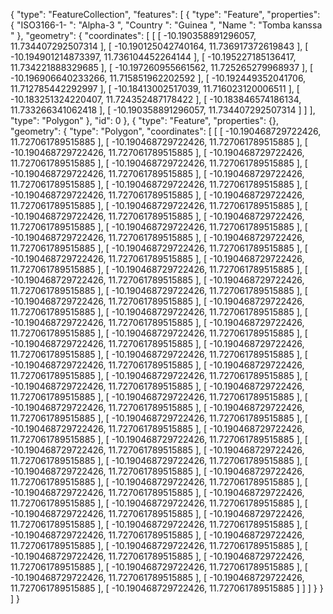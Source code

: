 {
  "type": "FeatureCollection",
  "features": [
    {
      "type": "Feature",
      "properties": {
        "ISO3166-1- ": "Alpha-3 ",
        "Country ": "Guinea ",
        "Name ": "Tomba kanssa "
      },
      "geometry": {
        "coordinates": [
          [
            [
              -10.190358891296057,
              11.734407292507314
            ],
            [
              -10.190125042740164,
              11.736917372619843
            ],
            [
              -10.194901214873397,
              11.736104452264144
            ],
            [
              -10.195227185136417,
              11.734221888329685
            ],
            [
              -10.197260955661562,
              11.725265279968937
            ],
            [
              -10.196906640233266,
              11.715851962202592
            ],
            [
              -10.192449352041706,
              11.712785442292997
            ],
            [
              -10.18413002517039,
              11.716023120006511
            ],
            [
              -10.183251324220407,
              11.724352487178422
            ],
            [
              -10.183846574186134,
              11.733266341062418
            ],
            [
              -10.190358891296057,
              11.734407292507314
            ]
          ]
        ],
        "type": "Polygon"
      },
      "id": 0
    },
    {
      "type": "Feature",
      "properties": {},
      "geometry": {
        "type": "Polygon",
        "coordinates": [
          [
            [
              -10.190468729722426,
              11.727061789515885
            ],
            [
              -10.190468729722426,
              11.727061789515885
            ],
            [
              -10.190468729722426,
              11.727061789515885
            ],
            [
              -10.190468729722426,
              11.727061789515885
            ],
            [
              -10.190468729722426,
              11.727061789515885
            ],
            [
              -10.190468729722426,
              11.727061789515885
            ],
            [
              -10.190468729722426,
              11.727061789515885
            ],
            [
              -10.190468729722426,
              11.727061789515885
            ],
            [
              -10.190468729722426,
              11.727061789515885
            ],
            [
              -10.190468729722426,
              11.727061789515885
            ],
            [
              -10.190468729722426,
              11.727061789515885
            ],
            [
              -10.190468729722426,
              11.727061789515885
            ],
            [
              -10.190468729722426,
              11.727061789515885
            ],
            [
              -10.190468729722426,
              11.727061789515885
            ],
            [
              -10.190468729722426,
              11.727061789515885
            ],
            [
              -10.190468729722426,
              11.727061789515885
            ],
            [
              -10.190468729722426,
              11.727061789515885
            ],
            [
              -10.190468729722426,
              11.727061789515885
            ],
            [
              -10.190468729722426,
              11.727061789515885
            ],
            [
              -10.190468729722426,
              11.727061789515885
            ],
            [
              -10.190468729722426,
              11.727061789515885
            ],
            [
              -10.190468729722426,
              11.727061789515885
            ],
            [
              -10.190468729722426,
              11.727061789515885
            ],
            [
              -10.190468729722426,
              11.727061789515885
            ],
            [
              -10.190468729722426,
              11.727061789515885
            ],
            [
              -10.190468729722426,
              11.727061789515885
            ],
            [
              -10.190468729722426,
              11.727061789515885
            ],
            [
              -10.190468729722426,
              11.727061789515885
            ],
            [
              -10.190468729722426,
              11.727061789515885
            ],
            [
              -10.190468729722426,
              11.727061789515885
            ],
            [
              -10.190468729722426,
              11.727061789515885
            ],
            [
              -10.190468729722426,
              11.727061789515885
            ],
            [
              -10.190468729722426,
              11.727061789515885
            ],
            [
              -10.190468729722426,
              11.727061789515885
            ],
            [
              -10.190468729722426,
              11.727061789515885
            ],
            [
              -10.190468729722426,
              11.727061789515885
            ],
            [
              -10.190468729722426,
              11.727061789515885
            ],
            [
              -10.190468729722426,
              11.727061789515885
            ],
            [
              -10.190468729722426,
              11.727061789515885
            ],
            [
              -10.190468729722426,
              11.727061789515885
            ],
            [
              -10.190468729722426,
              11.727061789515885
            ],
            [
              -10.190468729722426,
              11.727061789515885
            ],
            [
              -10.190468729722426,
              11.727061789515885
            ],
            [
              -10.190468729722426,
              11.727061789515885
            ],
            [
              -10.190468729722426,
              11.727061789515885
            ],
            [
              -10.190468729722426,
              11.727061789515885
            ],
            [
              -10.190468729722426,
              11.727061789515885
            ],
            [
              -10.190468729722426,
              11.727061789515885
            ],
            [
              -10.190468729722426,
              11.727061789515885
            ],
            [
              -10.190468729722426,
              11.727061789515885
            ],
            [
              -10.190468729722426,
              11.727061789515885
            ],
            [
              -10.190468729722426,
              11.727061789515885
            ],
            [
              -10.190468729722426,
              11.727061789515885
            ],
            [
              -10.190468729722426,
              11.727061789515885
            ],
            [
              -10.190468729722426,
              11.727061789515885
            ],
            [
              -10.190468729722426,
              11.727061789515885
            ],
            [
              -10.190468729722426,
              11.727061789515885
            ],
            [
              -10.190468729722426,
              11.727061789515885
            ],
            [
              -10.190468729722426,
              11.727061789515885
            ],
            [
              -10.190468729722426,
              11.727061789515885
            ],
            [
              -10.190468729722426,
              11.727061789515885
            ],
            [
              -10.190468729722426,
              11.727061789515885
            ],
            [
              -10.190468729722426,
              11.727061789515885
            ],
            [
              -10.190468729722426,
              11.727061789515885
            ],
            [
              -10.190468729722426,
              11.727061789515885
            ]
          ]
        ]
      }
    }
  ]
}
